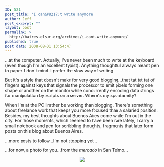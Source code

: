 ```yaml
---
ID: 521
post_title: 'I can&#8217;t write anymore'
author: Jeff
post_excerpt: ""
layout: post
permalink: >
  http://baires.elsur.org/archives/i-cant-write-anymore/
published: true
post_date: 2008-08-01 13:54:47
---
```

...at the computer. Actually, I've never been much to write at the keyboard (even though I'm an excellent typist). Anything thoughtful always meant pen to paper. I don't mind. I prefer the slow way of writing.

But it's a style that doesn't make for very good blogging...that tat tat tat of fingers against keys that signals the processor to emit pixels forming one shape or another on the monitor while concurrently encoding data strings for manipulation by scripts on a server. Where's my spontaneity?

When I'm at the PC I rather be working than blogging. There's something about freelance work that keeps you more focused than a salaried position. Besides, my best thoughts about Buenos Aires come while I'm out in the city. For those moments, which seemed to have been rare lately, I carry a small notebook and pen for scribbling thoughts, fragments that later form posts on this blog about Buenos Aires. 

...more posts to follow...I'm not stopping yet...

...for now, a photo for you...from the <em>mercado</em> in San Telmo...

<center>
<a href="http://picasaweb.google.es/iamjeffbarry/BuenosAires/photo#5229593007542542642"><img src="https://lh3.googleusercontent.com/zoRXNXgvl70gfeF3HXvuHmUgNDqh8BaCM5pPzive8t-gt1CLRfpOTe1T1QTp0kN5jL2mQ5dBQwvITmRMP3yWfsiH-j8pCadVY0Lh_swSJp6NQ6LzO2Syqk4ZLBYW3nlBbJCH6_ap_MojzLntZj1dRxu6BZVCl1D6XqkSTqvwois0ixJvsEacCKLmQ4p-PmD41XsIV05jooT3WSdoFal8Jb9gAovUPc9bwsKJqI7e867c7rgb8NndgHsxzNJwdQYiq61boa_d7Mc_OuB4eExXcSTChJ9dqN6INcra-Frnz8tmhCXJduqLkL5MFr2Xt3-mo33kJO7SNSYNcODpgVghM-kobqaSeZr6dAN3t2YKHsnVNWhqbVks78l8IMpkfIOwpLJxMVTVTcnB7LXIGWOOQo1BvNWlrXJiXxSULx8T8zzNu7aXDVix3h2-nGnwEepBawgkrhj1f8oryE8lOVPwR0IMrmLQ2051mO4Z0SnhjQ3lrg79Bwjw9HztdYrpcjfg5e-3rQqyzorjmIdO8FGDB711WTh4fx5Jnbt9CHagNWq6WsYoyCafUp6Jrm6q0Hi7XryU=w1077-h808-no" /></a>
</center>